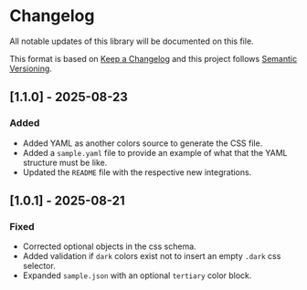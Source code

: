 # Changelog

All notable updates of this library will be documented on this file.

This format is based on [Keep a Changelog](https://keepachangelog.com/1.0.0/)
and this project follows [Semantic Versioning](https://semver.org/spec/v2.0.0.html).

## [1.1.0] - 2025-08-23
### Added
- Added YAML as another colors source to generate the CSS file.
- Added a `sample.yaml` file to provide an example of what that the YAML structure must be like.
- Updated the `README` file with the respective new integrations.

## [1.0.1] - 2025-08-21
### Fixed
- Corrected optional objects in the css schema.
- Added validation if `dark` colors exist not to insert an empty `.dark` css selector.
- Expanded `sample.json` with an optional `tertiary` color block.